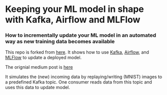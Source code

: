 # Keeping your ML model in shape with Kafka, Airflow and MLFlow
### How to incrementally update your ML model in an automated way as new training data becomes available
This repo is forked from [here](https://github.com/MBKraus/incremental_training). 
It shows how to use  [Kafka](https://github.com/apache/kafka), [Airflow](https://github.com/apache/airflow), and [MLFlow](https://github.com/mlflow/mlflow) to update a deployed model. 

The orignial medium post is [here](https://medium.com/vantageai/keeping-your-ml-model-in-shape-with-kafka-airflow-and-mlflow-143d20024ba6) 

It simulates the (new) incoming data  by replaying/writing (MNIST) images to a predefined Kafka topic. One consumer reads data from this topic and uses this data to update model. 
